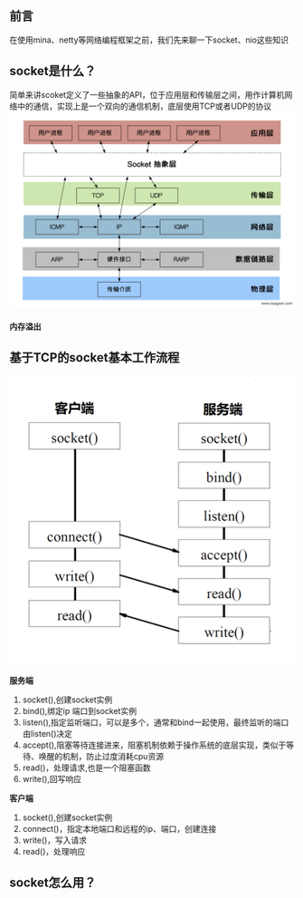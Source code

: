 ## 前言
在使用mina、netty等网络编程框架之前，我们先来聊一下socket、nio这些知识
## socket是什么？
简单来讲scoket定义了一些抽象的API，位于应用层和传输层之间，用作计算机网络中的通信，实现上是一个双向的通信机制，底层使用TCP或者UDP的协议
![socket](../_media/socket_1.png)
#### 内存溢出
## 基于TCP的socket基本工作流程
![socket2](../_media/socket_2.jpeg)

**服务端**
1. socket(),创建socket实例
2. bind(),绑定ip 端口到socket实例
3. listen(),指定监听端口，可以是多个，通常和bind一起使用，最终监听的端口由listen()决定
4. accept(),阻塞等待连接进来，阻塞机制依赖于操作系统的底层实现，类似于等待、唤醒的机制，防止过度消耗cpu资源
5. read()，处理请求,也是一个阻塞函数
6. write(),回写响应

**客户端**
1. socket(),创建socket实例
2. connect()，指定本地端口和远程的ip、端口，创建连接
3. write()，写入请求
4. read()，处理响应

## socket怎么用？

